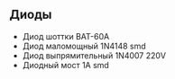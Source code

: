 
## Диоды
- Диод шоттки BAT-60A
- Диод маломощный 1N4148 smd
- Диод выпрямительный 1N4007 220V
- Диодный мост 1А smd
